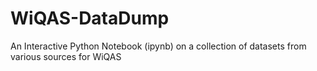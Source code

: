 # WiQAS-DataDump
An Interactive Python Notebook (ipynb) on a collection of datasets from various sources for WiQAS
